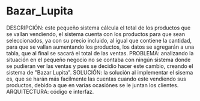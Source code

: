 # Bazar_Lupita
DESCRIPCIÓN: este pequeño sistema cálcula el total de los productos que se vallan vendiendo, el sistema cuenta con los productos para que sean seleccionados, ya con su precio incluido, al igual que contiene la cantidad, para que se vallan aumentando los productos, los datos se agregarán a una tabla, que al final se sacará el total de las ventas.
PROBLEMA: analizando la situación en el pequeño negocio no se contaba con ningún sistema donde se pudieran ver las ventas y pues se decidio hacer este cambio, creando el sistema de "Bazar Lupita".
SOLUCIÓN: la solución al implementar el sisema es, que se harán más facilmente las cuentas cuando este vendiendo sus productos, debido a que en varias ocasiónes se le juntan los clientes.
ARQUITECTURA: código e interfaz.

